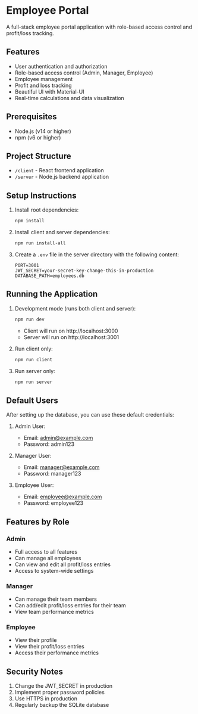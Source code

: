 # Employee Portal

A full-stack employee portal application with role-based access control and profit/loss tracking.

## Features

- User authentication and authorization
- Role-based access control (Admin, Manager, Employee)
- Employee management
- Profit and loss tracking
- Beautiful UI with Material-UI
- Real-time calculations and data visualization

## Prerequisites

- Node.js (v14 or higher)
- npm (v6 or higher)

## Project Structure

- `/client` - React frontend application
- `/server` - Node.js backend application

## Setup Instructions

1. Install root dependencies:
   ```bash
   npm install
   ```

2. Install client and server dependencies:
   ```bash
   npm run install-all
   ```

3. Create a `.env` file in the server directory with the following content:
   ```
   PORT=3001
   JWT_SECRET=your-secret-key-change-this-in-production
   DATABASE_PATH=employees.db
   ```

## Running the Application

1. Development mode (runs both client and server):
   ```bash
   npm run dev
   ```

   - Client will run on http://localhost:3000
   - Server will run on http://localhost:3001

2. Run client only:
   ```bash
   npm run client
   ```

3. Run server only:
   ```bash
   npm run server
   ```

## Default Users

After setting up the database, you can use these default credentials:

1. Admin User:
   - Email: admin@example.com
   - Password: admin123

2. Manager User:
   - Email: manager@example.com
   - Password: manager123

3. Employee User:
   - Email: employee@example.com
   - Password: employee123

## Features by Role

### Admin
- Full access to all features
- Can manage all employees
- Can view and edit all profit/loss entries
- Access to system-wide settings

### Manager
- Can manage their team members
- Can add/edit profit/loss entries for their team
- View team performance metrics

### Employee
- View their profile
- View their profit/loss entries
- Access their performance metrics

## Security Notes

1. Change the JWT_SECRET in production
2. Implement proper password policies
3. Use HTTPS in production
4. Regularly backup the SQLite database
